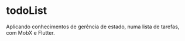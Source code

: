 # todoList
Aplicando conhecimentos de gerência de estado, numa lista de tarefas, com MobX e Flutter.
